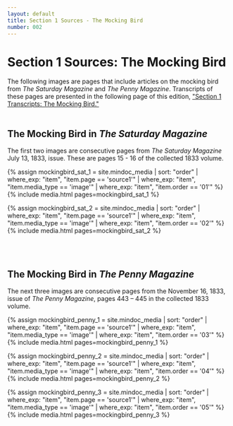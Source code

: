 ```yaml
---
layout: default
title: Section 1 Sources - The Mocking Bird
number: 002
---
```


# Section 1 Sources: The Mocking Bird

The following images are pages that include articles on the mocking bird from _The Saturday Magazine_ and _The Penny Magazine_. Transcripts of these pages are presented in the following page of this edition, ["Section 1 Transcripts: The Mocking Bird."](https://owenmonroe.github.io/knowledge_periodicals_text_reuse/003_transcripts1.html)
<br/><br/> 

## The Mocking Bird in _The Saturday Magazine_
The first two images are consecutive pages from _The Saturday Magazine_ July 13, 1833, issue. These are pages 15 - 16 of the collected 1833 volume. 


{% assign mockingbird_sat_1 = site.mindoc_media | sort: "order" | where_exp: "item", "item.page == 'source1'" | where_exp: "item", "item.media_type == 'image'" | where_exp: "item", "item.order == '01'" %}
{% include media.html pages=mockingbird_sat_1 %}


{% assign mockingbird_sat_2 = site.mindoc_media | sort: "order" | where_exp: "item", "item.page == 'source1'" | where_exp: "item", "item.media_type == 'image'" | where_exp: "item", "item.order == '02'" %}
{% include media.html pages=mockingbird_sat_2 %}

<br/><br/> 


## The Mocking Bird in _The Penny Magazine_
The next three images are consecutive pages from the November 16, 1833, issue of _The Penny Magazine_, pages 443 – 445 in the collected 1833 volume.

{% assign mockingbird_penny_1 = site.mindoc_media | sort: "order" | where_exp: "item", "item.page == 'source1'" | where_exp: "item", "item.media_type == 'image'" | where_exp: "item", "item.order == '03'" %}
{% include media.html pages=mockingbird_penny_1 %}


{% assign mockingbird_penny_2 = site.mindoc_media | sort: "order" | where_exp: "item", "item.page == 'source1'" | where_exp: "item", "item.media_type == 'image'" | where_exp: "item", "item.order == '04'" %}
{% include media.html pages=mockingbird_penny_2 %}


{% assign mockingbird_penny_3 = site.mindoc_media | sort: "order" | where_exp: "item", "item.page == 'source1'" | where_exp: "item", "item.media_type == 'image'" | where_exp: "item", "item.order == '05'" %}
{% include media.html pages=mockingbird_penny_3 %}




